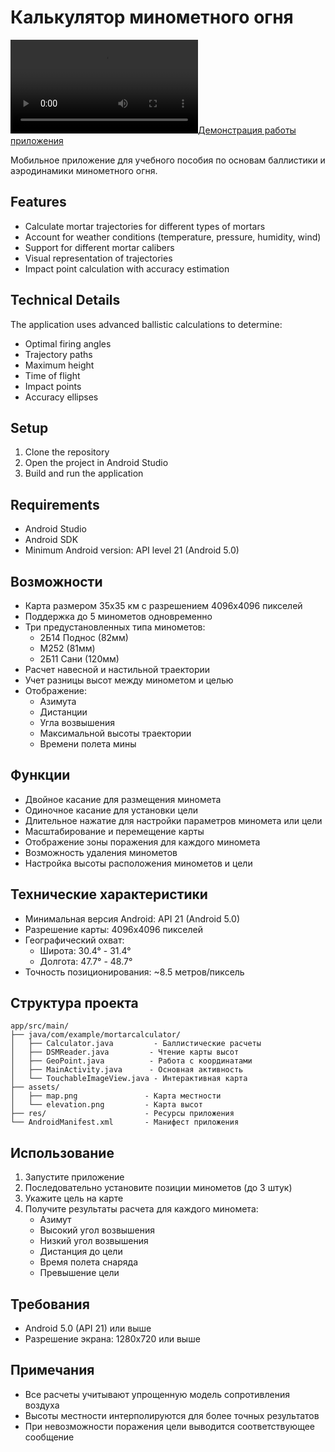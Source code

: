 # Калькулятор минометного огня

[![Демонстрация работы приложения](docs/media/demo.mp4)](docs/media/demo.mp4)

Мобильное приложение для учебного пособия по основам баллистики и аэродинамики минометного огня.

## Features

- Calculate mortar trajectories for different types of mortars
- Account for weather conditions (temperature, pressure, humidity, wind)
- Support for different mortar calibers
- Visual representation of trajectories
- Impact point calculation with accuracy estimation

## Technical Details

The application uses advanced ballistic calculations to determine:
- Optimal firing angles
- Trajectory paths
- Maximum height
- Time of flight
- Impact points
- Accuracy ellipses

## Setup

1. Clone the repository
2. Open the project in Android Studio
3. Build and run the application

## Requirements

- Android Studio
- Android SDK
- Minimum Android version: API level 21 (Android 5.0)

## Возможности

- Карта размером 35x35 км с разрешением 4096x4096 пикселей
- Поддержка до 5 минометов одновременно
- Три предустановленных типа минометов:
  - 2Б14 Поднос (82мм)
  - M252 (81мм)
  - 2Б11 Сани (120мм)
- Расчет навесной и настильной траектории
- Учет разницы высот между минометом и целью
- Отображение:
  - Азимута
  - Дистанции
  - Угла возвышения
  - Максимальной высоты траектории
  - Времени полета мины

## Функции

- Двойное касание для размещения миномета
- Одиночное касание для установки цели
- Длительное нажатие для настройки параметров миномета или цели
- Масштабирование и перемещение карты
- Отображение зоны поражения для каждого миномета
- Возможность удаления минометов
- Настройка высоты расположения минометов и цели

## Технические характеристики

- Минимальная версия Android: API 21 (Android 5.0)
- Разрешение карты: 4096x4096 пикселей
- Географический охват:
  - Широта: 30.4° - 31.4°
  - Долгота: 47.7° - 48.7°
- Точность позиционирования: ~8.5 метров/пиксель

## Структура проекта

```
app/src/main/
├── java/com/example/mortarcalculator/
│   ├── Calculator.java         - Баллистические расчеты
│   ├── DSMReader.java         - Чтение карты высот
│   ├── GeoPoint.java          - Работа с координатами
│   ├── MainActivity.java      - Основная активность
│   └── TouchableImageView.java - Интерактивная карта
├── assets/
│   ├── map.png               - Карта местности
│   └── elevation.png         - Карта высот
├── res/                      - Ресурсы приложения
└── AndroidManifest.xml       - Манифест приложения
```

## Использование

1. Запустите приложение
2. Последовательно установите позиции минометов (до 3 штук)
3. Укажите цель на карте
4. Получите результаты расчета для каждого миномета:
   - Азимут
   - Высокий угол возвышения
   - Низкий угол возвышения
   - Дистанция до цели
   - Время полета снаряда
   - Превышение цели

## Требования

- Android 5.0 (API 21) или выше
- Разрешение экрана: 1280x720 или выше

## Примечания

- Все расчеты учитывают упрощенную модель сопротивления воздуха
- Высоты местности интерполируются для более точных результатов
- При невозможности поражения цели выводится соответствующее сообщение 